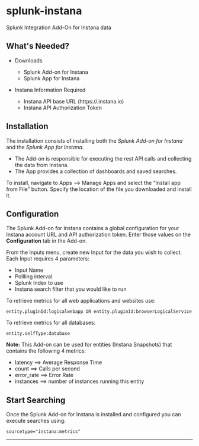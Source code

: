 # splunk-instana
Splunk Integration Add-On for Instana data

## What's Needed?
- Downloads
    - Splunk Add-on for Instana
    - Splunk App for Instana


- Instana Information Required
    - Instana API base URL   (https://<your account>.instana.io)
    - Instana API Authorization Token
    
## Installation
The installation consists of installing both the *Splunk Add-on for Instana* and the *Splunk App for Instana*.   
  - The Add-on is responsible for executing the rest API calls and collecting the data from Instana.  
  - The App provides a collection of dashboards and saved searches.  
  
To install, navigate to Apps --> Manage Apps and select the “Install app from File” button.  Specify the location of the file you downloaded and install it.   

## Configuration
The Splunk Add-on for Instana contains a global configuration for your Instana account URL and API authorization token.  Enter those values on the **Configuration** tab in the Add-on.

From the Inputs menu, create new Input for the data you wish to collect.  Each Input requires 4 parameters:
  - Input Name 
  - Pollling interval
  - Splunk Index to use
  - Instana search filter that you would like to run
  
  To retrieve metrics for all web applications and websites use: 
  ```
  entity.pluginId:logicalwebapp OR entity.pluginId:browserLogicalService
  ```
  To retrieve metrics for all databases: 
  ```
  entity.selfType:database 
  ```
**Note:** This Add-on can be used for entities (Instana Snapshots) that contains the following 4 metrics:  
  - latency     ==> Average Response Time
  - count       ==> Calls per second
  - error_rate  ==> Error Rate
  - instances   ==> number of instances running this entity


## Start Searching
Once the Splunk Add-on for Instana is installed and configured you can execute searches using: 
```
sourcetype="instana:metrics"
```

----  
